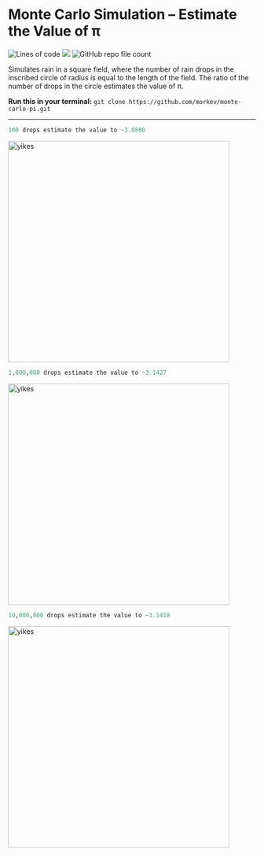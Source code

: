 # Monte Carlo Simulation – Estimate the Value of π

<img alt="Lines of code" src="https://img.shields.io/tokei/lines/github/morkev/monte-carlo-pi"> ![](https://img.shields.io/appveyor/build/gruntjs/grunt) <img alt="GitHub repo file count" src="https://img.shields.io/github/directory-file-count/morkev/monte-carlo-pi">


Simulates rain in a square field, where the number of rain drops in the inscribed circle of radius is equal to the length of the field. The ratio of the number of drops in the circle estimates the value of π.

<b>Run this in your terminal:</b> `git clone https://github.com/morkev/monte-carlo-pi.git`

---

```python
100 drops estimate the value to ~3.0800
```

<img width="450" alt="yikes" src="https://user-images.githubusercontent.com/83437383/190880902-32d6189f-74b7-4165-a25e-b0e2f6b5ce5b.png">

```python
1,000,000 drops estimate the value to ~3.1427
```

<img width="450" alt="yikes" src="https://user-images.githubusercontent.com/83437383/190880992-fec4a678-807a-4ec4-b2c4-be780fa70ce1.png">

```python
10,000,000 drops estimate the value to ~3.1418
```

<img width="450" alt="yikes" src="https://user-images.githubusercontent.com/83437383/190881000-76bde149-8390-4bec-84df-6134aed7661c.png">
